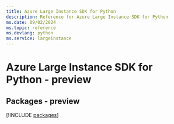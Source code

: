 ```yaml
---
title: Azure Large Instance SDK for Python
description: Reference for Azure Large Instance SDK for Python
ms.date: 09/02/2024
ms.topic: reference
ms.devlang: python
ms.service: largeinstance
---
```

# Azure Large Instance SDK for Python - preview
## Packages - preview
[!INCLUDE [packages](large-instance-index.md)]